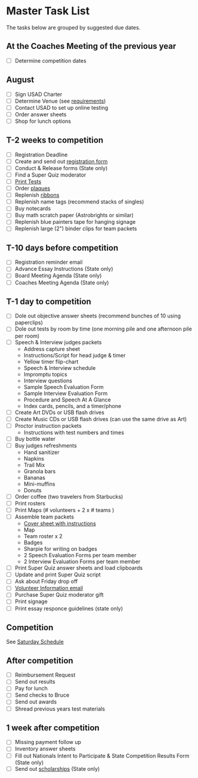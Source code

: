 # Master Task List

The tasks below are grouped by suggested due dates.

## At the Coaches Meeting of the previous year

- [ ] Determine competition dates

## August

- [ ] Sign USAD Charter
- [ ] Determine Venue (see [requirements](Competition.md#requirements))
- [ ] Contact USAD to set up online testing
- [ ] Order answer sheets
- [ ] Shop for lunch options

## T-2 weeks to competition

- [ ] Registration Deadline
- [ ] Create and send out [registration form](Registration.md)
- [ ] Conduct & Release forms (State only)
- [ ] Find a Super Quiz moderator
- [ ] [Print Tests](TestPrep.md)
- [ ] Order [plaques](Awards.md#plaques)
- [ ] Replenish [ribbons](Awards.md#ribbons)
- [ ] Replenish name tags (recommend stacks of singles)
- [ ] Buy notecards
- [ ] Buy math scratch paper (Astrobrights or similar)
- [ ] Replenish blue painters tape for hanging signage
- [ ] Replenish large (2") binder clips for team packets

## T-10 days before competition

- [ ] Registration reminder email
- [ ] Advance Essay Instructions (State only)
- [ ] Board Meeting Agenda (State only)
- [ ] Coaches Meeting Agenda (State only)

## T-1 day to competition

- [ ] Dole out objective answer sheets (recommend bunches of 10 using paperclips)
- [ ] Dole out tests by room by time (one morning pile and one afternoon pile per room)
- [ ] Speech & Interview judges packets
  - Address capture sheet
  - Instructions/Script for head judge & timer
  - Yellow timer flip-chart
  - Speech & Interview schedule
  - Impromptu topics
  - Interview questions
  - Sample Speech Evaluation Form
  - Sample Interview Evaluation Form
  - Procedure and Speech At A Glance
  - Index cards, pencils, and a timer/phone
- [ ] Create Art DVDs or USB flash drives
- [ ] Create Music CDs or USB flash drives (can use the same drive as Art)
- [ ] Proctor instruction packets
  - Instructions with test numbers and times
- [ ] Buy bottle water
- [ ] Buy judges refreshments
  - Hand sanitizer
  - Napkins
  - Trail Mix
  - Granola bars
  - Bananas
  - Mini-muffins
  - Donuts
- [ ] Order coffee (two travelers from Starbucks)
- [ ] Print rosters
- [ ] Print Maps (# volunteers + 2 x # teams )
- [ ] Assemble team packets
  - [Cover sheet with instructions](TeamPackets.md)
  - Map
  - Team roster x 2
  - Badges
  - Sharpie for writing on badges
  - 2 Speech Evaluation Forms per team member
  - 2 Interview Evaluation Forms per team member
- [ ] Print Super Quiz answer sheets and load clipboards
- [ ] Update and print Super Quiz script
- [ ] Ask about Friday drop off
- [ ] [Volunteer Information email](Volunteers.md)
- [ ] Purchase Super Quiz moderator gift
- [ ] Print signage
- [ ] Print essay responce guidelines (state only)

## Competition

See [Saturday Schedule](Competition.md#saturday)

## After competition

- [ ] Reimbursement Request
- [ ] Send out results
- [ ] Pay for lunch
- [ ] Send checks to Bruce
- [ ] Send out awards
- [ ] Shread previous years test materials

## 1 week after competition

- [ ] Missing payment follow up
- [ ] Inventory answer sheets
- [ ] Fill out Nationals Intent to Participate & State Competition Results Form (State only)
- [ ] Send out [scholarships](Scholarships.md) (State only)
